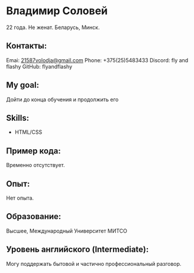 # Владимир Соловей
22 года. Не женат.
Беларусь, Минск.

## Контакты:
Emai: 21587volodja@gmail.com
Phone: +375(25)5483433
Discord: fly and flashy
GitHub: flyandflashy

## My goal:
Дойти до конца обучения и продолжить его

## Skills:

  * HTML/CSS 

## Пример кода:

Временно отсутствует.

## Опыт:
Нет опыта.

## Образование: 
Высшее, 
Международный Университет МИТСО

## Уровень английского (Intermediate):
Могу поддержать бытовой и частично профессиональный разговор.